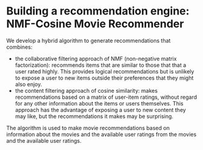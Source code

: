 # Building a recommendation engine: NMF-Cosine Movie Recommender

We develop a hybrid algorithm to generate recommendations that combines: 

* the collaborative filtering approach of NMF (non-negative matrix factorization): recommends items that are similar to those that that a
user rated highly. This provides logical recommendations but is unlikely to expose a user to new
items outside their preferences that they might also enjoy.
* the content filtering approach of cosine similarity: makes
recommendations based on a matrix of user-item ratings, without regard for any other information
about the items or users themselves. This approach has the advantage of exposing a user to new
content they may like, but the recommendations it makes may be surprising.

The algorithm is used to make movie recommendations based on information about the movies and the available user ratings from the movies and the available user ratings. 
